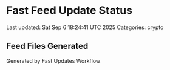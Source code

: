 # Fast Feed Update Status
Last updated: Sat Sep  6 18:24:41 UTC 2025
Categories: crypto

## Feed Files Generated

Generated by Fast Updates Workflow
